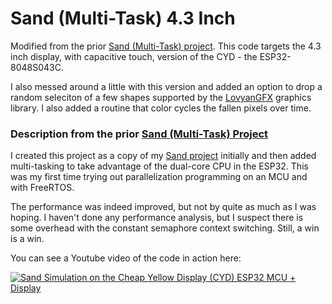 # Sand (Multi-Task) 4.3 Inch

Modified from the prior [Sand (Multi-Task) project](../sand-multi-task). This code targets the 4.3 inch display, with capacitive touch, version of the CYD - the ESP32-8048S043C.

I also messed around a little with this version and added an option to drop a random seleciton of a few shapes supported by the [LovyanGFX](https://github.com/lovyan03/LovyanGFX) graphics library. I also added a routine that color cycles the fallen pixels over time.

### Description from the prior [Sand (Multi-Task) Project](../sand-multi-task)

I created this project as a copy of my [Sand project](../sand) initially and then added multi-tasking to take advantage of the dual-core CPU in the ESP32. This was my first time trying out parallelization programming on an MCU and with FreeRTOS.

The performance was indeed improved, but not by quite as much as I was hoping. I haven't done any performance analysis, but I suspect there is some overhead with the constant semaphore context switching. Still, a win is a win.

You can see a Youtube video of the code in action here:

[![Sand Simulation on the Cheap Yellow Display (CYD) ESP32 MCU + Display](https://img.youtube.com/vi/j8XRMEEZ0gM/0.jpg)](https://www.youtube.com/watch?v=j8XRMEEZ0gM)
